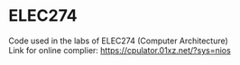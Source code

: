 # ELEC274
Code used in the labs of ELEC274 (Computer Architecture)
<br/>
Link for online complier: https://cpulator.01xz.net/?sys=nios

